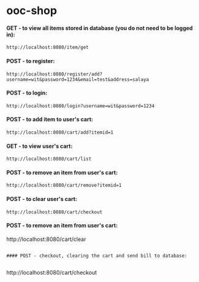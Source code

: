 # ooc-shop

#### GET - to view all items stored in database (you do not need to be logged in):
 
```
http://localhost:8080/item/get
```

#### POST - to register:
 
```
http://localhost:8080/register/add?username=wit&password=1234&email=test&address=salaya
```

#### POST - to login:
 
```
http://localhost:8080/login?username=wit&password=1234
```

#### POST - to add item to user's cart:
 
```
http://localhost:8080/cart/add?itemid=1
```

#### GET - to view user's cart:
 
```
http://localhost:8080/cart/list
```

#### POST - to remove an item from user's cart:
 
```
http://localhost:8080/cart/remove?itemid=1
```

#### POST - to clear user's cart:
 
```
http://localhost:8080/cart/checkout
```

#### POST - to remove an item from user's cart:
 
http://localhost:8080/cart/clear
```

#### POST - checkout, clearing the cart and send bill to database:
 
```
http://localhost:8080/cart/checkout
```

